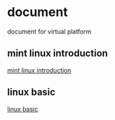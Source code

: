 # document
document for virtual platform

## mint linux introduction
[mint linux introduction](./mint_linux_start.md)

## linux basic
[linux basic](./linux_basic/linux_basic.md)

